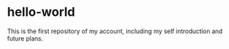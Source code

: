 # hello-world
This is the first repository of my account, including my self introduction and future plans.
